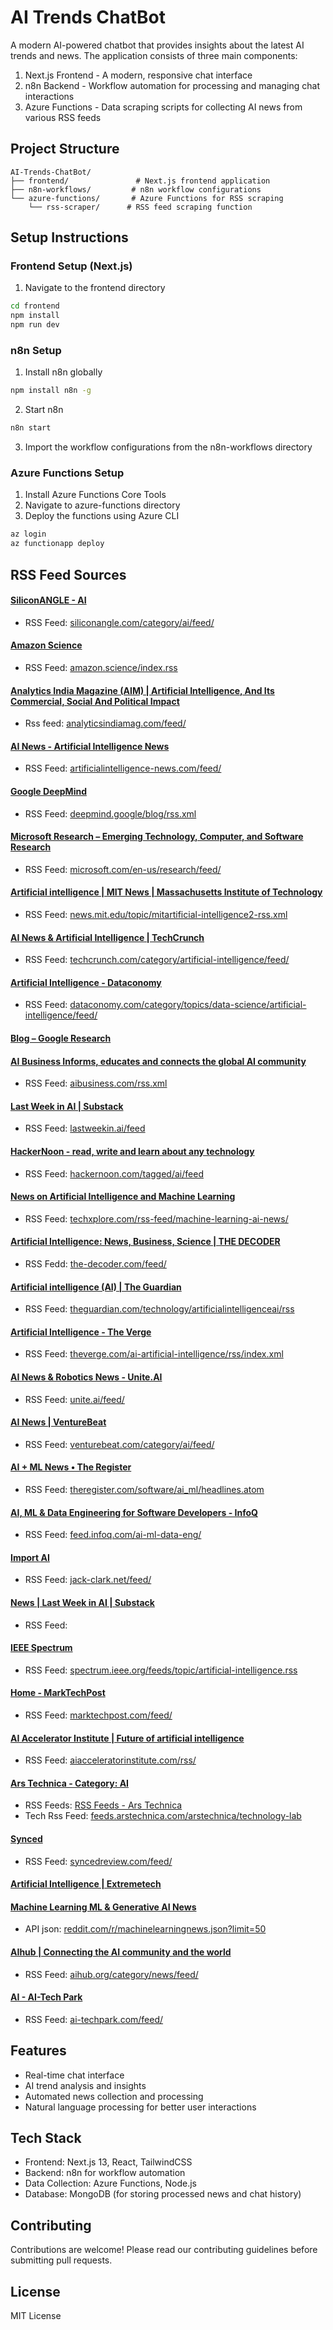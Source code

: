 # AI Trends ChatBot

A modern AI-powered chatbot that provides insights about the latest AI trends and news. The application consists of three main components:

1. Next.js Frontend - A modern, responsive chat interface
2. n8n Backend - Workflow automation for processing and managing chat interactions
3. Azure Functions - Data scraping scripts for collecting AI news from various RSS feeds

## Project Structure

```
AI-Trends-ChatBot/
├── frontend/               # Next.js frontend application
├── n8n-workflows/         # n8n workflow configurations
└── azure-functions/       # Azure Functions for RSS scraping
    └── rss-scraper/      # RSS feed scraping function
```

## Setup Instructions

### Frontend Setup (Next.js)
1. Navigate to the frontend directory
```bash
cd frontend
npm install
npm run dev
```

### n8n Setup
1. Install n8n globally
```bash
npm install n8n -g
```
2. Start n8n
```bash
n8n start
```
3. Import the workflow configurations from the n8n-workflows directory

### Azure Functions Setup
1. Install Azure Functions Core Tools
2. Navigate to azure-functions directory
3. Deploy the functions using Azure CLI
```bash
az login
az functionapp deploy
```

## RSS Feed Sources

#### [SiliconANGLE - AI](https://siliconangle.com/category/ai/)

- RSS Feed: [siliconangle.com/category/ai/feed/](https://siliconangle.com/category/ai/feed/)

#### [Amazon Science](https://www.amazon.science/)

- RSS Feed: [amazon.science/index.rss](https://www.amazon.science/index.rss)

#### [Analytics India Magazine (AIM) | Artificial Intelligence, And Its Commercial, Social And Political Impact](https://analyticsindiamag.com/)

- Rss feed: [analyticsindiamag.com/feed/](https://analyticsindiamag.com/feed/)

#### [AI News - Artificial Intelligence News](https://www.artificialintelligence-news.com/)

- RSS Feed: [artificialintelligence-news.com/feed/](https://www.artificialintelligence-news.com/feed/)

#### [Google DeepMind](https://deepmind.google/discover/blog/)

- RSS Feed: [deepmind.google/blog/rss.xml](https://deepmind.google/blog/rss.xml)

#### [Microsoft Research – Emerging Technology, Computer, and Software Research](https://www.microsoft.com/en-us/research/)

- RSS Feed: [microsoft.com/en-us/research/feed/](https://www.microsoft.com/en-us/research/feed/)

#### [Artificial intelligence | MIT News | Massachusetts Institute of Technology](https://news.mit.edu/topic/artificial-intelligence2)

- RSS Feed: [news.mit.edu/topic/mitartificial-intelligence2-rss.xml](https://news.mit.edu/topic/mitartificial-intelligence2-rss.xml)

#### [AI News &amp; Artificial Intelligence | TechCrunch](https://techcrunch.com/category/artificial-intelligence/)

- RSS Feed: [techcrunch.com/category/artificial-intelligence/feed/](https://techcrunch.com/category/artificial-intelligence/feed/)

#### [Artificial Intelligence - Dataconomy](https://dataconomy.com/category/topics/data-science/artificial-intelligence/)

- RSS Feed: [dataconomy.com/category/topics/data-science/artificial-intelligence/feed/](https://dataconomy.com/category/topics/data-science/artificial-intelligence/feed/)

#### [Blog – Google Research](https://research.google/blog/)

#### [AI Business Informs, educates and connects the global AI community](https://aibusiness.com/)

- RSS Feed: [aibusiness.com/rss.xml](https://aibusiness.com/rss.xml)

#### [Last Week in AI | Substack](https://lastweekin.ai/)

- RSS Feed: [lastweekin.ai/feed](https://lastweekin.ai/feed)

#### [HackerNoon - read, write and learn about any technology](https://hackernoon.com/)

- RSS Feed: [hackernoon.com/tagged/ai/feed](https://hackernoon.com/tagged/ai/feed)

#### [News on Artificial Intelligence and Machine Learning](https://techxplore.com/machine-learning-ai-news/)

- RSS Feed: [techxplore.com/rss-feed/machine-learning-ai-news/](https://techxplore.com/rss-feed/machine-learning-ai-news/)

#### [Artificial Intelligence: News, Business, Science | THE DECODER](https://the-decoder.com/)

- RSS Fedd: [the-decoder.com/feed/](https://the-decoder.com/feed/)

#### [Artificial intelligence (AI) | The Guardian](https://www.theguardian.com/technology/artificialintelligenceai)

- RSS Feed: [theguardian.com/technology/artificialintelligenceai/rss](https://www.theguardian.com/technology/artificialintelligenceai/rss)

#### [Artificial Intelligence - The Verge](https://www.theverge.com/ai-artificial-intelligence)

- RSS Feed: [theverge.com/ai-artificial-intelligence/rss/index.xml](https://www.theverge.com/ai-artificial-intelligence/rss/index.xml)

#### [AI News &amp; Robotics News - Unite.AI](https://www.unite.ai/)

- RSS Feed: [unite.ai/feed/](https://www.unite.ai/feed/)

#### [AI News | VentureBeat](https://venturebeat.com/category/ai/)

- RSS Feed: [venturebeat.com/category/ai/feed/](https://venturebeat.com/category/ai/feed/)

#### [AI + ML News • The Register](https://www.theregister.com/software/ai_ml/)

- RSS Feed: [theregister.com/software/ai_ml/headlines.atom](https://www.theregister.com/software/ai_ml/headlines.atom)

#### [AI, ML &amp; Data Engineering for Software Developers - InfoQ](https://www.infoq.com/ai-ml-data-eng/)

- RSS Feed: [feed.infoq.com/ai-ml-data-eng/](https://feed.infoq.com/ai-ml-data-eng/)

#### [Import AI](https://jack-clark.net/)

- RSS Feed: [jack-clark.net/feed/](https://jack-clark.net/feed/)

#### [News | Last Week in AI | Substack](https://lastweekin.ai/s/news)

- RSS Feed:

#### [IEEE Spectrum](https://spectrum.ieee.org/)

- RSS Feed: [spectrum.ieee.org/feeds/topic/artificial-intelligence.rss](https://spectrum.ieee.org/feeds/topic/artificial-intelligence.rss)

#### [Home - MarkTechPost](https://www.marktechpost.com/)

- RSS Feed: [marktechpost.com/feed/](https://www.marktechpost.com/feed/)

#### [AI Accelerator Institute | Future of artificial intelligence](https://www.aiacceleratorinstitute.com/)

- RSS Feed: [aiacceleratorinstitute.com/rss/](https://www.aiacceleratorinstitute.com/rss/)

#### [Ars Technica - Category: AI](https://arstechnica.com/ai/)

- RSS Feeds: [RSS Feeds - Ars Technica](https://arstechnica.com/rss-feeds/)
- Tech Rss Feed: [feeds.arstechnica.com/arstechnica/technology-lab](https://feeds.arstechnica.com/arstechnica/technology-lab)

#### [Synced](https://syncedreview.com/)

- RSS Feed: [syncedreview.com/feed/](https://syncedreview.com/feed/)

#### [Artificial Intelligence | Extremetech](https://www.extremetech.com/tag/artificial-intelligence)

#### [Machine Learning ML &amp; Generative AI News](https://www.reddit.com/r/machinelearningnews/)

- API json: [reddit.com/r/machinelearningnews.json?limit=50](https://www.reddit.com/r/machinelearningnews.json?limit=50)

#### [ΑΙhub | Connecting the AI community and the world](https://aihub.org/category/news/)

- RSS Feed: [aihub.org/category/news/feed/](https://aihub.org/category/news/feed/)

#### [AI - AI-Tech Park](https://ai-techpark.com/ai/)

- RSS Feed: [ai-techpark.com/feed/](https://ai-techpark.com/feed/)

## Features
- Real-time chat interface
- AI trend analysis and insights
- Automated news collection and processing
- Natural language processing for better user interactions

## Tech Stack
- Frontend: Next.js 13, React, TailwindCSS
- Backend: n8n for workflow automation
- Data Collection: Azure Functions, Node.js
- Database: MongoDB (for storing processed news and chat history)

## Contributing
Contributions are welcome! Please read our contributing guidelines before submitting pull requests.

## License
MIT License
